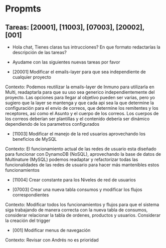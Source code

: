 # Propmts

## Tareas: [20001], [11003], [07003], [20002], [001]

- Hola chat, Tienes claras tus intrucciones? En que formato redactarías la descripción de las tareas?
- Ayudame con las siguientes nuevas tareas por favor

- [20001] Modificar el emails-layer para que sea independiente de cualquier proyecto

Contexto: Podemos reutilizar la emails-layer de Inmuno para utilizarla en Multi, readaptarla para que su uso sea generico independientemente del proyecto.
Las opciones para llegar al objetivo pueden ser varias, pero yo sugiero que la layer se mantenga y que cada api sea la que determine la configuración para el envio de correos, que determine los remitentes y los receptores, así como el Asunto y el cuerpo de los correos. Los cuerpos de los correos deberían ser plantillas y el contenido debería ser dinámico dependiendo de los parametros configurados

- [11003] Modificar el manejo de la red usuarios aprovechando los beneficios de MySQL

Contexto: El funcionamiento actual de las redes de usuario esta diseñado para funcionar con DynamoDB (NoSQL), aprovechando la base de datos de Multinature (MySQL) podemos readaptar y refactorizar todas las funcionalidades de las redes de usuario para hacer más mantenibles estos funcionamientos

- [11004] Crear constante para los Niveles de red de usuarios

- [07003] Crear una nueva tabla consumos y modificar los flujos correspondientes

Contexto: Modificar todos los funcionamientos y flujos para que el sistema siga trabajando de manera correcta con la nueva tabla de consumos, considerar relacionar la tabla de ordenes, productos y usuarios. Considerar la creación del trigger

- [001] Modificar menus de navegación

Contexto: Revisar con Andrés no es prioridad
